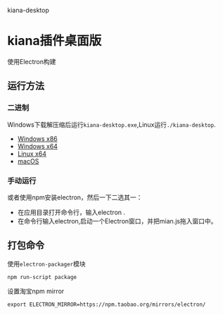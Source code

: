 kiana-desktop
# kiana插件桌面版

使用Electron构建

## 运行方法 ##

### 二进制 ###
Windows下载解压缩后运行`kiana-desktop.exe`,Linux运行`./kiana-desktop`.
* [Windows x86](https://github.com/BennyThink/kiana-desktop/raw/master/dist/kiana-desktop-win32-ia32)
* [Windows x64](https://github.com/BennyThink/kiana-desktop/raw/master/dist/kiana-desktop-linux-x64.7z)
* [Linux x64](https://github.com/BennyThink/kiana-desktop/raw/master/dist/kiana-desktop-linux-x64.7z)
* [macOS](https://github.com/BennyThink/kiana-desktop/raw/master/dist/kiana-desktop-darwin-x64.7z)

### 手动运行 ###
或者使用npm安装electron，然后一下二选其一：
* 在应用目录打开命令行，输入electron .
* 在命令行输入electron,启动一个Electron窗口，并把mian.js拖入窗口中。

## 打包命令 ##
使用`electron-packager`模块

`npm run-script package`

设置淘宝npm mirror

`export ELECTRON_MIRROR=https://npm.taobao.org/mirrors/electron/`